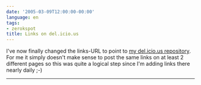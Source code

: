 ```yaml
---
date: '2005-03-09T12:00:00-00:00'
language: en
tags:
- zerokspot
title: Links on del.icio.us
---
```



I've now finally changed the links-URL to point to <a href="http://del.icio.us/zeroK/">my del.icio.us repository</a>. For me it simply doesn't make sense to post the same links on at least 2 different pages so this was quite a logical step since I'm adding links there nearly daily ;-)

-------------------------------

